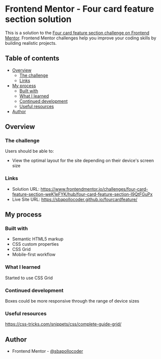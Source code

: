 # Frontend Mentor - Four card feature section solution

This is a solution to the [Four card feature section challenge on Frontend Mentor](https://www.frontendmentor.io/challenges/four-card-feature-section-weK1eFYK). Frontend Mentor challenges help you improve your coding skills by building realistic projects. 

## Table of contents

- [Overview](#overview)
  - [The challenge](#the-challenge)
  - [Links](#links)
- [My process](#my-process)
  - [Built with](#built-with)
  - [What I learned](#what-i-learned)
  - [Continued development](#continued-development)
  - [Useful resources](#useful-resources)
- [Author](#author)

## Overview

### The challenge

Users should be able to:

- View the optimal layout for the site depending on their device's screen size

### Links

- Solution URL: https://www.frontendmentor.io/challenges/four-card-feature-section-weK1eFYK/hub/four-card-feature-section-I9QtFGuPx
- Live Site URL: https://sbapollocoder.github.io/fourcardfeature/

## My process

### Built with

- Semantic HTML5 markup
- CSS custom properties
- CSS Grid
- Mobile-first workflow

### What I learned

Started to use CSS Grid

### Continued development

Boxes could be more responsive through the range of device sizes

### Useful resources

https://css-tricks.com/snippets/css/complete-guide-grid/

## Author

- Frontend Mentor - [@sbapollocoder](https://www.frontendmentor.io/profile/sbapollocoder)

